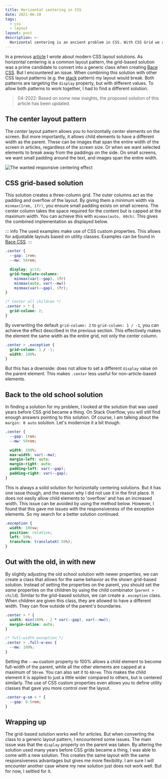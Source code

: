 ```yaml
---
title: Horizontal centering in CSS
date: 2021-06-20
tags:
  - css
  - layout
layout: post
description: >-
  Horizontal centering is an ancient problem in CSS. With CSS Grid we are able enhance this layout pattern. But, this gives us other issues. Let's find a better solution.
---
```


In a previous [article](/writing/css-layout-patterns) I wrote about modern CSS layout solutions. As horizontal centering is a common layout pattern, the grid-based solution was a prime candidate to convert into a generic class when creating [Bace CSS](https://feo.vyckes.dev). But I encountered an issue. When combining this solution with other CSS layout patterns (e.g. the [stack](https://feo.vyckes.dev/stack) pattern) my layout would break. Both patterns are targeting the `display` property, but with different values. To allow both patterns to work together, I had to find a different solution.

> 04-2022: Based on some new insights, the proposed solution of this article has been updated.

## The center layout pattern

The _center_ layout pattern allows you to horizontally center elements on the screen. But more importantly, it allows child elements to have a different width as the parent. These can be images that span the entire width of the screen in articles, regardless of the screen size. Or when we want selected elements to break away from the paddings on the side. On small screens, we want small padding around the text, and images span the entire width.

![The wanted responsive centering effect](/img/css-center.png)

## CSS grid-based solution

This solution creates a three-column grid. The outer columns act as the padding and overflow of the layout. By giving them a minimum width via `minmax(1rem, 1fr)`, you ensure small padding exists on small screens. The center column takes the space required for the content but is capped at the maximum width. You can achieve this with `minmax(auto, 60ch)`. This gives the combined implementation as displayed below.

::: info
The used examples make use of CSS custom properties. This allows for adjustable layouts based on utility classes. Examples can be found in [Bace CSS](https://feo.vyckes.dev/center).
:::

```css
.center {
  --gap: 1rem;
  --mw: 50rem;

  display: grid;
  grid-template-columns:
    minmax(var(--gap), 1fr)
    minmax(auto, var(--mw))
    minmax(var(--gap), 1fr);
}

/* Center all children */
.center > * {
  grid-column: 2;
}
```

By overwriting the default `grid-column: 2` to `grid-column: 1 / -1`, you can achieve the effect described in the previous section. This effectively makes the element the same width as the entire grid, not only the center column.

```css
.center > .exception {
  grid-column: 1 / -1;
  width: 100%;
}
```

But this has a downside: does not allow to set a different `display` value on the parent element. This makes `.center` less useful for non-article-based elements.

## Back to the old school solution

In finding a solution for my problem, I looked at the solution that was used years before CSS grid became a thing. On Stack Overflow, you will still find enough answers pointing to this solution. Of course, I am talking about the `margin: 0 auto` solution. Let's modernize it a bit though.

```css
.center {
  --gap: 1rem;
  --mw: 50rem;

  width: 100%;
  max-width: var(--mw);
  margin-left: auto;
  margin-right: auto;
  padding-left: var(--gap);
  padding-right: var(--gap);
}
```

This is always a solid solution for horizontally centering solutions. But it has one issue though, and the reason why I did not use it in the first place. It does not easily allow child elements to 'overflow' and has an increased width. This issue can be avoided by using the method below. However, I found that this gave me issues with the responsiveness of the exception elements. So my search for a better solution continued.

```css
.exception {
  width: 100vw;
  position: relative;
  left: 50%;
  transform: translateX(-50%);
}
```

## Out with the old, in with new

By slightly adjusting the old school solution with newer properties, we can create a class that allows for the same behavior as the shown grid-based solution. Instead of setting the properties on the parent, you should set the _same_ properties on the children by using the child combinator (`parent > child`). Similar to the grid-based solution, we can create a `.exception` class. When children are given this class, they are allowed to have a different width. They can flow outside of the parent's boundaries.

```css
.center > * {
  width: min(100% - 2 * var(--gap), var(--mw));
  margin-inline: auto;
}

/* full-width exception */
.center > .full-w-exc {
  --mw: 100%;
}
```

Setting the `--mw` custom property to 100% allows a child element to become full-width of the parent, while all the other elements are capped at a maximum of `50rem`. You can also set it to `60rem`. This makes the child element it is applied to just a little wider compared to others, but is centered similarly. The use of CSS custom properties even allows you to define utility classes that gave you more control over the layout.

```css
.center-g-sm > * {
  --gap: 0.5rem;
}
```

## Wrapping up

The grid-based solution works well for articles. But when converting the class to a generic layout pattern, I encountered some issues. The main issue was that the `display` property on the parent was taken. By altering the solution used many years before CSS grids became a thing, I was able to come with a new solution. This creates the same layout with the same responsiveness advantages but gives me more flexibility. I am sure I will encounter another case where my new solution just does not work well. But for now, I settled for it.
